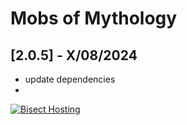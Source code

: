 # Mobs of Mythology

## [2.0.5] - X/08/2024

- update dependencies
- 

[![Bisect Hosting](https://www.bisecthosting.com/images/CF/Mobs_of_Mythology/BH_MOM_promo.webp)](https://bisecthosting.com/PixelDream)